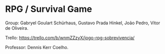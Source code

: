 # RPG / Survival Game

Group:
Gabryel Goulart Schürhaus,
Gustavo Prada Hinkel,
João Pedro,
Vitor de Oliveira.

Trello:
https://trello.com/b/wnmZZzyX/jogo-rpg-sobrevivencia/

Professor:
Dennis Kerr Coelho.
